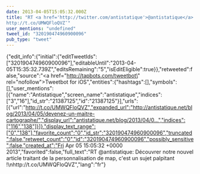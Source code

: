 ```yaml
---
date: 2013-04-05T15:05:32.000Z
title: "RT <a href='http://twitter.com/antistatique'>@antistatique</a>: Découvrer notre nouvel article traitant de la personnalisation de map, c'est un sujet palpitant !
http://t.co/UMWQFloQVZ″"
user_mentions: "undefined"
tweet_id: "320190474960900096"
pub_type: "tweet"
---
```

{"edit_info":{"initial":{"editTweetIds":["320190474960900096"],"editableUntil":"2013-04-05T15:35:32.739Z","editsRemaining":"5","isEditEligible":true}},"retweeted":false,"source":"<a href=\"http://tapbots.com/tweetbot\" rel=\"nofollow\">Tweetbot for iOS</a>","entities":{"hashtags":[],"symbols":[],"user_mentions":[{"name":"Antistatique","screen_name":"antistatique","indices":["3","16"],"id_str":"21387125","id":"21387125"}],"urls":[{"url":"http://t.co/UMWQFloQVZ","expanded_url":"http://antistatique.net/blog/2013/04/05/devenez-un-maitre-cartographe/","display_url":"antistatique.net/blog/2013/04/0…","indices":["116","138"]}]},"display_text_range":["0","138"],"favorite_count":"0","id_str":"320190474960900096","truncated":false,"retweet_count":"0","id":"320190474960900096","possibly_sensitive":false,"created_at":"Fri Apr 05 15:05:32 +0000 2013","favorited":false,"full_text":"RT @antistatique: Découvrer notre nouvel article traitant de la personnalisation de map, c'est un sujet palpitant !\nhttp://t.co/UMWQFloQVZ","lang":"fr"}
